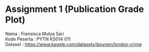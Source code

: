 # Assignment 1 (Publication Grade Plot)
Nama : Fransisca Mulya Sari \
Kode Peserta : PYTN KS014 011 \
Dataset : https://www.kaggle.com/datasets/jboysen/london-crime
